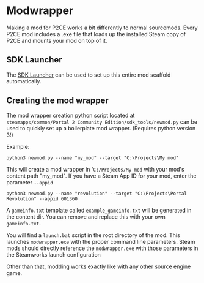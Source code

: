 ﻿# Modwrapper

Making a mod for P2CE works a bit differently to normal sourcemods. Every P2CE mod includes a .exe file that loads up the installed Steam copy of P2CE and mounts your mod on top of it.

## SDK Launcher

The [SDK Launcher](https://github.com/ChaosInitiative/SDKLauncher) can be used to set up this entire mod scaffold automatically.

## Creating the mod wrapper
The mod wrapper creation python script located at `steamapps/common/Portal 2 Community Edition/sdk_tools/newmod.py` can be used to quickly set up a boilerplate mod wrapper. (Requires python version 3!)

Example:
```
python3 newmod.py --name "my_mod" --target "C:\Projects\My mod"
```
This will create a mod wrapper in '`C:/Projects/My mod` with your mod's content path "my_mod". If you have a Steam App ID for your mod, enter the parameter `--appid`
```
python3 newmod.py --name "revolution" --target "C:\Projects\Portal Revolution" --appid 601360
```

A `gameinfo.txt` template called `example_gameinfo.txt` will be generated in the content dir. You can remove and replace this with your own `gameinfo.txt`.

You will find a `launch.bat` script in the root directory of the mod. This launches `modwrapper.exe` with the proper command line parameters. Steam mods should directly reference the `modwrapper.exe` with those parameters in the Steamworks launch configuration

Other than that, modding works exactly like with any other source engine game.

